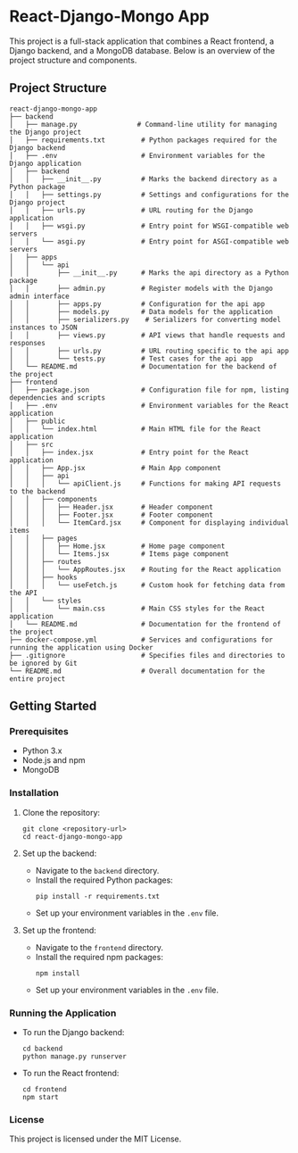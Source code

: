 # React-Django-Mongo App

This project is a full-stack application that combines a React frontend, a Django backend, and a MongoDB database. Below is an overview of the project structure and components.

## Project Structure

```
react-django-mongo-app
├── backend
│   ├── manage.py               # Command-line utility for managing the Django project
│   ├── requirements.txt         # Python packages required for the Django backend
│   ├── .env                     # Environment variables for the Django application
│   ├── backend
│   │   ├── __init__.py          # Marks the backend directory as a Python package
│   │   ├── settings.py          # Settings and configurations for the Django project
│   │   ├── urls.py              # URL routing for the Django application
│   │   ├── wsgi.py              # Entry point for WSGI-compatible web servers
│   │   └── asgi.py              # Entry point for ASGI-compatible web servers
│   ├── apps
│   │   └── api
│   │       ├── __init__.py      # Marks the api directory as a Python package
│   │       ├── admin.py         # Register models with the Django admin interface
│   │       ├── apps.py          # Configuration for the api app
│   │       ├── models.py        # Data models for the application
│   │       ├── serializers.py    # Serializers for converting model instances to JSON
│   │       ├── views.py         # API views that handle requests and responses
│   │       ├── urls.py          # URL routing specific to the api app
│   │       └── tests.py         # Test cases for the api app
│   └── README.md                # Documentation for the backend of the project
├── frontend
│   ├── package.json             # Configuration file for npm, listing dependencies and scripts
│   ├── .env                     # Environment variables for the React application
│   ├── public
│   │   └── index.html           # Main HTML file for the React application
│   ├── src
│   │   ├── index.jsx            # Entry point for the React application
│   │   ├── App.jsx              # Main App component
│   │   ├── api
│   │   │   └── apiClient.js     # Functions for making API requests to the backend
│   │   ├── components
│   │   │   ├── Header.jsx       # Header component
│   │   │   ├── Footer.jsx       # Footer component
│   │   │   └── ItemCard.jsx     # Component for displaying individual items
│   │   ├── pages
│   │   │   ├── Home.jsx         # Home page component
│   │   │   └── Items.jsx        # Items page component
│   │   ├── routes
│   │   │   └── AppRoutes.jsx    # Routing for the React application
│   │   ├── hooks
│   │   │   └── useFetch.js      # Custom hook for fetching data from the API
│   │   └── styles
│   │       └── main.css         # Main CSS styles for the React application
│   └── README.md                # Documentation for the frontend of the project
├── docker-compose.yml           # Services and configurations for running the application using Docker
├── .gitignore                   # Specifies files and directories to be ignored by Git
└── README.md                    # Overall documentation for the entire project
```

## Getting Started

### Prerequisites

- Python 3.x
- Node.js and npm
- MongoDB

### Installation

1. Clone the repository:
   ```
   git clone <repository-url>
   cd react-django-mongo-app
   ```

2. Set up the backend:
   - Navigate to the `backend` directory.
   - Install the required Python packages:
     ```
     pip install -r requirements.txt
     ```
   - Set up your environment variables in the `.env` file.

3. Set up the frontend:
   - Navigate to the `frontend` directory.
   - Install the required npm packages:
     ```
     npm install
     ```
   - Set up your environment variables in the `.env` file.

### Running the Application

- To run the Django backend:
  ```
  cd backend
  python manage.py runserver
  ```

- To run the React frontend:
  ```
  cd frontend
  npm start
  ```

### License

This project is licensed under the MIT License.